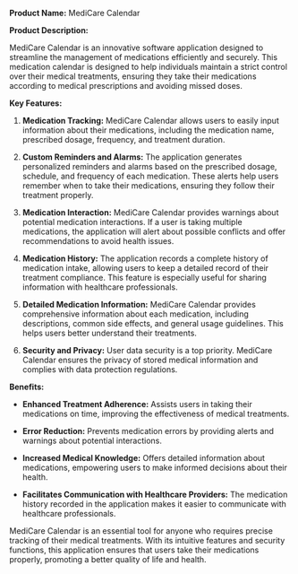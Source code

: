 **Product Name:** MediCare Calendar

**Product Description:**

MediCare Calendar is an innovative software application designed to streamline the management of medications efficiently and securely. This medication calendar is designed to help individuals maintain a strict control over their medical treatments, ensuring they take their medications according to medical prescriptions and avoiding missed doses.

**Key Features:**

1. **Medication Tracking:** MediCare Calendar allows users to easily input information about their medications, including the medication name, prescribed dosage, frequency, and treatment duration.

2. **Custom Reminders and Alarms:** The application generates personalized reminders and alarms based on the prescribed dosage, schedule, and frequency of each medication. These alerts help users remember when to take their medications, ensuring they follow their treatment properly.

3. **Medication Interaction:** MediCare Calendar provides warnings about potential medication interactions. If a user is taking multiple medications, the application will alert about possible conflicts and offer recommendations to avoid health issues.

4. **Medication History:** The application records a complete history of medication intake, allowing users to keep a detailed record of their treatment compliance. This feature is especially useful for sharing information with healthcare professionals.

5. **Detailed Medication Information:** MediCare Calendar provides comprehensive information about each medication, including descriptions, common side effects, and general usage guidelines. This helps users better understand their treatments.

7. **Security and Privacy:** User data security is a top priority. MediCare Calendar ensures the privacy of stored medical information and complies with data protection regulations.

**Benefits:**

- **Enhanced Treatment Adherence:** Assists users in taking their medications on time, improving the effectiveness of medical treatments.

- **Error Reduction:** Prevents medication errors by providing alerts and warnings about potential interactions.

- **Increased Medical Knowledge:** Offers detailed information about medications, empowering users to make informed decisions about their health.

- **Facilitates Communication with Healthcare Providers:** The medication history recorded in the application makes it easier to communicate with healthcare professionals.

MediCare Calendar is an essential tool for anyone who requires precise tracking of their medical treatments. With its intuitive features and security functions, this application ensures that users take their medications properly, promoting a better quality of life and health.
